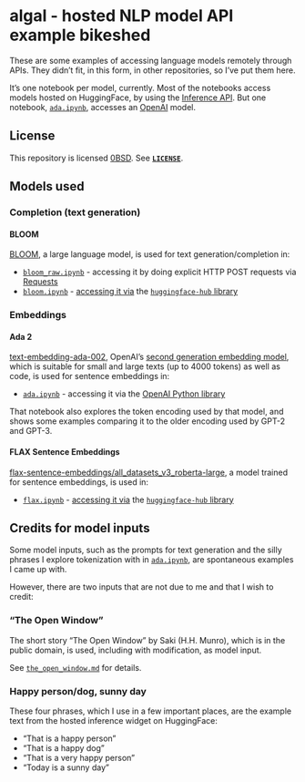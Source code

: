 <!-- SPDX-License-Identifier: 0BSD -->

# algal - hosted NLP model API example bikeshed

These are some examples of accessing language models remotely through APIs.
They didn’t fit, in this form, in other repositories, so I’ve put them here.

It’s one notebook per model, currently. Most of the notebooks access models
hosted on HuggingFace, by using the [Inference
API](https://huggingface.co/inference-api). But one notebook,
[`ada.ipynb`](ada.ipynb), accesses an [OpenAI](https://openai.com/api/) model.

## License

This repository is licensed [0BSD](https://spdx.org/licenses/0BSD.html). See
[**`LICENSE`**](LICENSE).

## Models used

### Completion (text generation)

#### BLOOM

[BLOOM](https://huggingface.co/bigscience/bloom), a large language model, is
used for text generation/completion in:

- [`bloom_raw.ipynb`](bloom_raw.ipynb) - accessing it by doing explicit HTTP
  POST requests via [Requests](https://requests.readthedocs.io/en/latest/)
- [`bloom.ipynb`](bloom.ipynb) - [accessing it
  via](https://huggingface.co/docs/huggingface_hub/how-to-inference) the
  [`huggingface-hub`
  library](https://huggingface.co/docs/huggingface_hub/index)

### Embeddings

#### Ada 2

[text-embedding-ada-002](https://platform.openai.com/docs/guides/embeddings/second-generation-models),
OpenAI’s [second generation embedding
model](https://openai.com/blog/new-and-improved-embedding-model/), which is
suitable for small and large texts (up to 4000 tokens) as well as code, is used
for sentence embeddings in:

- [`ada.ipynb`](ada.ipynb) - accessing it via the [OpenAI Python
  library](https://github.com/openai/openai-python)

That notebook also explores the token encoding used by that model, and shows
some examples comparing it to the older encoding used by GPT-2 and GPT-3.

#### FLAX Sentence Embeddings

[flax-sentence-embeddings/all_datasets_v3_roberta-large](https://huggingface.co/flax-sentence-embeddings/all_datasets_v3_roberta-large),
a model trained for sentence embeddings, is used in:

- [`flax.ipynb`](flax.ipynb) - [accessing it
  via](https://huggingface.co/docs/huggingface_hub/how-to-inference) the
  [`huggingface-hub`
  library](https://huggingface.co/docs/huggingface_hub/index)

## Credits for model inputs

Some model inputs, such as the prompts for text generation and the silly
phrases I explore tokenization with in [`ada.ipynb`](ada.ipynb), are
spontaneous examples I came up with.

However, there are two inputs that are not due to me and that I wish to credit:

### “The Open Window”

The short story “The Open Window” by Saki (H.H. Munro), which is in the public
domain, is used, including with modification, as model input.

See [`the_open_window.md`](the_open_window.md) for details.

### Happy person/dog, sunny day

These four phrases, which I use in a few important places, are the example text
from the hosted inference widget on HuggingFace:

- “That is a happy person”
- “That is a happy dog”
- “That is a very happy person”
- “Today is a sunny day”
